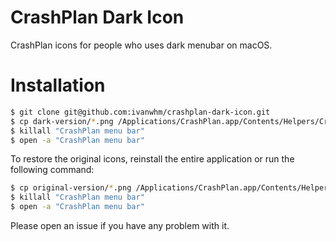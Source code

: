 # CrashPlan Dark Icon

CrashPlan icons for people who uses dark menubar on macOS.

# Installation

```bash
$ git clone git@github.com:ivanwhm/crashplan-dark-icon.git
$ cp dark-version/*.png /Applications/CrashPlan.app/Contents/Helpers/CrashPlan\ menu\ bar.app/Contents/Resources/
$ killall "CrashPlan menu bar"
$ open -a "CrashPlan menu bar"
```

To restore the original icons, reinstall the entire application or run the following command:

```bash
$ cp original-version/*.png /Applications/CrashPlan.app/Contents/Helpers/CrashPlan\ menu\ bar.app/Contents/Resources/
$ killall "CrashPlan menu bar"
$ open -a "CrashPlan menu bar"
```

Please open an issue if you have any problem with it.